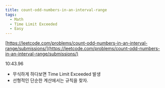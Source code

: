 ```yaml
---
title: count-odd-numbers-in-an-interval-range
tags:
  - Math
  - Time Limit Exceeded
  - Easy
---
```

[https://leetcode.com/problems/count-odd-numbers-in-an-interval-range/submissions/](https://leetcode.com/problems/count-odd-numbers-in-an-interval-range/submissions/)

<!--more-->

10:43.96
- 무식하게 하다보면 Time Limit Exceeded 발생
- 선형적인 단순한 계산에서는 규칙을 찾자.
